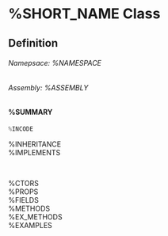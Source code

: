 # %SHORT_NAME Class
## Definition

###### Namepsace: %NAMESPACE
###### Assembly: %ASSEMBLY

#### %SUMMARY
```c#
%INCODE
```
%INHERITANCE  
%IMPLEMENTS

<br>

%CTORS  
%PROPS  
%FIELDS  
%METHODS  
%EX_METHODS  
%EXAMPLES  

